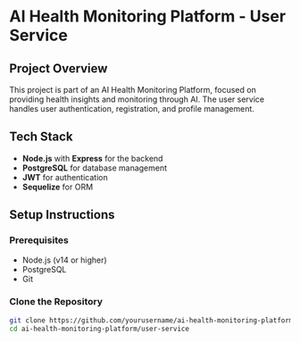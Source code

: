 # AI Health Monitoring Platform - User Service

## Project Overview
This project is part of an AI Health Monitoring Platform, focused on providing health insights and monitoring through AI. The user service handles user authentication, registration, and profile management.

## Tech Stack
- **Node.js** with **Express** for the backend
- **PostgreSQL** for database management
- **JWT** for authentication
- **Sequelize** for ORM

## Setup Instructions

### Prerequisites
- Node.js (v14 or higher)
- PostgreSQL
- Git

### Clone the Repository
```bash
git clone https://github.com/yourusername/ai-health-monitoring-platform.git
cd ai-health-monitoring-platform/user-service
